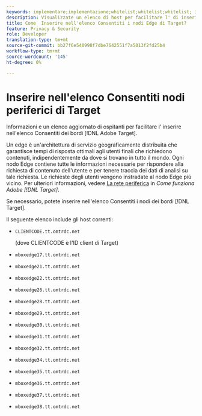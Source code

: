 ```yaml
---
keywords: implementare;implementazione;whitelist;whitelist;whitelist; inserì nell'elenco Consentiti; elenco consentiti;edge;edge;edge
description: Visualizzate un elenco di host per facilitare l' di inserire nell'elenco Consentiti  margini Adobe Target (nodi di trasmissione geograficamente distribuiti che garantiscono tempi di risposta ottimali per gli utenti finali).
title: Come  Inserire nell'elenco Consentiti i nodi Edge di Target?
feature: Privacy & Security
role: Developer
translation-type: tm+mt
source-git-commit: bb27f6e540998f7dbe7642551f7a5013f2fd25b4
workflow-type: tm+mt
source-wordcount: '145'
ht-degree: 0%

---
```



#  Inserire nell&#39;elenco Consentiti nodi periferici di Target

Informazioni e un elenco aggiornato di ospitanti per facilitare l&#39; inserire nell&#39;elenco Consentiti dei bordi [!DNL Adobe Target].

Un edge è un&#39;architettura di servizio geograficamente distribuita che garantisce tempi di risposta ottimali agli utenti finali che richiedono contenuti, indipendentemente da dove si trovano in tutto il mondo. Ogni nodo Edge contiene tutte le informazioni necessarie per rispondere alla richiesta di contenuto dell&#39;utente e per tenere traccia dei dati di analisi su tale richiesta. Le richieste degli utenti vengono instradate al nodo Edge più vicino. Per ulteriori informazioni, vedere [La rete periferica](/help/c-intro/how-target-works.md#concept_0AE2ED8E9DE64288A8B30FCBF1040934) in *Come funziona  Adobe [!DNL Target]*.

Se necessario, potete  inserire nell&#39;elenco Consentiti i nodi dei bordi [!DNL Target].

Il seguente elenco include gli host correnti:

* `CLIENTCODE.tt.omtrdc.net`

   (dove CLIENTCODE è l&#39;ID client di Target)

* `mboxedge17.tt.omtrdc.net`
* `mboxedge21.tt.omtrdc.net`
* `mboxedge22.tt.omtrdc.net`
* `mboxedge26.tt.omtrdc.net`
* `mboxedge28.tt.omtrdc.net`
* `mboxedge29.tt.omtrdc.net`
* `mboxedge30.tt.omtrdc.net`
* `mboxedge31.tt.omtrdc.net`
* `mboxedge32.tt.omtrdc.net`
* `mboxedge34.tt.omtrdc.net`
* `mboxedge35.tt.omtrdc.net`
* `mboxedge36.tt.omtrdc.net`
* `mboxedge37.tt.omtrdc.net`
* `mboxedge38.tt.omtrdc.net`